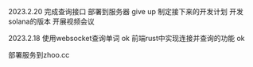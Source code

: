 
2023.2.20
完成查询接口 部署到服务器 give up
制定接下来的开发计划
    开发solana的版本
开展视频会议

2023.2.18
使用websocket查询单词 ok
前端rust中实现连接并查询的功能 ok

部署服务到zhoo.cc